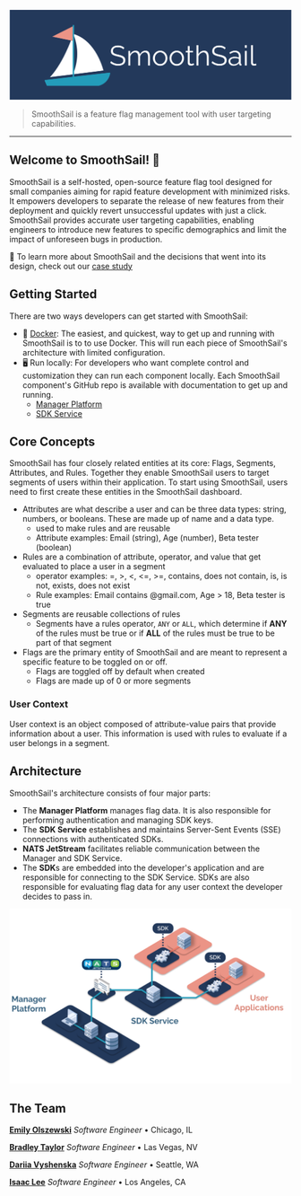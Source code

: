 [![SmoothSail header](https://github.com/smooth-sail/.github/blob/main/images/smoothsail-header.png)](https://smooth-sail.github.io)

> SmoothSail is a feature flag management tool with user targeting capabilities.

---

## Welcome to SmoothSail! 🎏

SmoothSail is a self-hosted, open-source feature flag tool designed for small companies aiming for rapid feature development with minimized risks. It empowers developers to separate the release of new features from their deployment and quickly revert unsuccessful updates with just a click. SmoothSail provides accurate user targeting capabilities, enabling engineers to introduce new features to specific demographics and limit the impact of unforeseen bugs in production.

📄 To learn more about SmoothSail and the decisions that went into its design, check out our [case study](https://smooth-sail.github.io/#/case-study)

## Getting Started

There are two ways developers can get started with SmoothSail:

- 🐳 [Docker](https://github.com/smooth-sail/smoothsail#1-setting-up-smoothsail): The easiest, and quickest, way to get up and running with SmoothSail is to to use Docker. This will run each piece of SmoothSail's architecture with limited configuration.
- 🖥️ Run locally: For developers who want complete control and customization they can run each component locally. Each SmoothSail component's GitHub repo is available with documentation to get up and running.
  - [Manager Platform](https://github.com/smooth-sail/smoothsail-manager)
  - [SDK Service](https://github.com/smooth-sail/smoothsail-sdk-service)

## Core Concepts

SmoothSail has four closely related entities at its core: Flags, Segments, Attributes, and Rules. Together they enable SmoothSail users to target segments of users within their application. To start using SmoothSail, users need to first create these entities in the SmoothSail dashboard.

- Attributes are what describe a user and can be three data types: string, numbers, or booleans. These are made up of name and a data type.
  - used to make rules and are reusable
  - Attribute examples: Email (string), Age (number), Beta tester (boolean)
- Rules are a combination of attribute, operator, and value that get evaluated to place a user in a segment
  - operator examples: =, >, <, <=, >=, contains, does not contain, is, is not, exists, does not exist
  - Rule examples: Email contains @gmail.com, Age > 18, Beta tester is true
- Segments are reusable collections of rules
  - Segments have a rules operator, `ANY` or `ALL`, which determine if **ANY** of the rules must be true or if **ALL** of the rules must be true to be part of that segment
- Flags are the primary entity of SmoothSail and are meant to represent a specific feature to be toggled on or off.
  - Flags are toggled off by default when created
  - Flags are made up of 0 or more segments

### User Context

User context is an object composed of attribute-value pairs that provide information about a user. This information is used with rules to evaluate if a user belongs in a segment.

## Architecture

SmoothSail's architecture consists of four major parts:

- The **Manager Platform** manages flag data. It is also responsible for performing authentication and managing SDK keys.
- The **SDK Service** establishes and maintains Server-Sent Events (SSE) connections with authenticated SDKs.
- **NATS JetStream** facilitates reliable communication between the Manager and SDK Service.
- The **SDK**s are embedded into the developer's application and are responsible for connecting to the SDK Service. SDKs are also responsible for evaluating flag data for any user context the developer decides to pass in.

[![SmoothSail architecture](https://github.com/smooth-sail/.github/blob/main/images/smoothsail-architecture.png)](https://smooth-sail.github.io/case-study)

## The Team

**[Emily Olszewski](https://emilyolszewski.dev/)** _Software Engineer_ • Chicago, IL

**[Bradley Taylor](https://brad-taylor.com)** _Software Engineer_ • Las Vegas, NV

**[Dariia Vyshenska](https://dariiavyshenska.github.io/)** _Software Engineer_ • Seattle, WA

**[Isaac Lee](https://isaacylee.github.io/)** _Software Engineer_ • Los Angeles, CA
